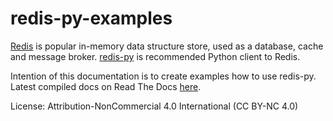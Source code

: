 # redis-py-examples

[Redis](https://redis.io/) is popular in-memory data structure store, used as a database, cache and message broker. [redis-py](https://github.com/andymccurdy/redis-py) is recommended Python client to Redis.

Intention of this documentation is to create examples how to use redis-py. Latest compiled docs on Read The Docs [here](http://redis-py-examples.readthedocs.io/).

License: Attribution-NonCommercial 4.0 International (CC BY-NC 4.0)
